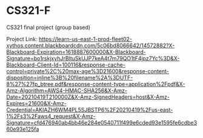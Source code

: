 # CS321-F
CS321 final project (group based)

Project Link:
https://learn-us-east-1-prod-fleet02-xythos.content.blackboardcdn.com/5c06bd8066642/14572882?X-Blackboard-Expiration=1618887600000&X-Blackboard-Signature=bo1rskjxyhJrBltuSkUJP7keA4t7m79QO1tF4jpz7Yc%3D&X-Blackboard-Client-Id=100116&response-cache-control=private%2C%20max-age%3D21600&response-content-disposition=inline%3B%20filename%2A%3DUTF-8%27%27fp_btree.pdf&response-content-type=application%2Fpdf&X-Amz-Algorithm=AWS4-HMAC-SHA256&X-Amz-Date=20210419T210000Z&X-Amz-SignedHeaders=host&X-Amz-Expires=21600&X-Amz-Credential=AKIAZH6WM4PL5SJBSTP6%2F20210419%2Fus-east-1%2Fs3%2Faws4_request&X-Amz-Signature=cfd476940ab4bb46e284e0540711f499e6cded93e1595fe6cdbe360e93e125fa
